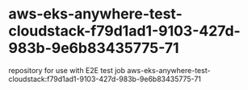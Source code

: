 # aws-eks-anywhere-test-cloudstack-f79d1ad1-9103-427d-983b-9e6b83435775-71
repository for use with E2E test job aws-eks-anywhere-test-cloudstack:f79d1ad1-9103-427d-983b-9e6b83435775-71
